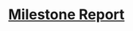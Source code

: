 # [Milestone Report](https://docs.google.com/document/d/11YKD_QEse9ORi3IMit_Rt9HrQ5FF-ik043f6XNo2wO8/edit?usp=sharing)